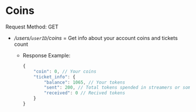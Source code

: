 # Coins

Request Method: GET

* */users/`userID`/coins* = Get info about your account coins and tickets count
  * Response Example:

    ```js
    {
        "coin": 0, // Your coins
        "ticket_info": {
            "balance": 1065, // Your tokens
            "sent": 200, // Total tokens spended in streamers or something else
            "received": 0 // Recived tokens 
        }
    }
    ```
